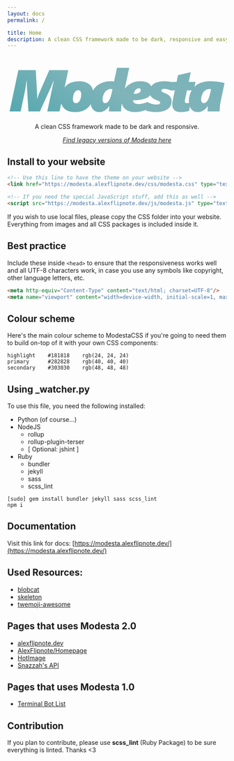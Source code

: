 ```yaml
---
layout: docs
permalink: /

title: Home
description: A clean CSS framework made to be dark, responsive and easy to build with.
---
```

<div align="center">
  <h1>
    <!-- <img src="https://get.snaz.in/82bKRQV.svg" height=100 alt="Modesta" style="background:transparent;"> -->
    <svg xmlns="http://www.w3.org/2000/svg" xmlns:xlink="http://www.w3.org/1999/xlink" id="Layer_1" data-name="Layer 1" viewBox="0 0 621 136">
      <path class="cls-9 scroll-in from-top" d="M147.85,128.05H113.22l14.55-68.6L131.59,42h-.65l-6,14.47L92.09,128.05H59.82L55.67,60.5q-.48-6.82-.48-18.53h-.73q-2.37,18-5.45,32.84l-11.3,53.24H6.58L31.21,11.49H80.47l4.06,69.66q0,5.28-.41,11h.49Q86,88.22,87.46,84t3-7.68l28.45-64.78h53.65Z"/>
      <path class="cls-9 scroll-in from-top" d="M243.67,79.44a55,55,0,0,1-6.54,26.62,42.44,42.44,0,0,1-18.25,18q-11.72,6-27.48,6-19.26,0-29.79-9.67T151.09,93.26a55.93,55.93,0,0,1,3.74-20.08,46.62,46.62,0,0,1,10.4-16.54,44.31,44.31,0,0,1,16.38-10.28,64.15,64.15,0,0,1,22.23-3.58q19,0,29.42,9.55T243.67,79.44Zm-34.47,0c0-3.68-.78-6.49-2.35-8.41a7.79,7.79,0,0,0-6.34-2.89,10.55,10.55,0,0,0-7.81,3.46,23.7,23.7,0,0,0-5.24,9.51,41.31,41.31,0,0,0-1.91,12.47q0,5.53,2.4,8.34a8.06,8.06,0,0,0,6.46,2.8q6.66,0,10.73-7.15T209.2,79.44Z"/>
      <path class="cls-9 scroll-in from-top" d="M322,128.05h-34.3q0-2.6,1.22-14.8h-.32q-12.12,16.83-27.8,16.83-12.12,0-18.9-8.45t-6.79-23.57q0-16.19,7.2-28.82A49.43,49.43,0,0,1,262.5,49.69a61.39,61.39,0,0,1,29.14-6.91c.76,0,2.65.09,5.65.25a22.23,22.23,0,0,1,4.84.49L310.5,4.83H345l-19.84,94a132,132,0,0,0-2.23,14.63A142.69,142.69,0,0,0,322,128.05ZM297.82,65.3a31.16,31.16,0,0,0-5.12-.49,19.23,19.23,0,0,0-11.62,3.74q-5.13,3.74-8.33,11.34a37.8,37.8,0,0,0-3.21,14.83q0,4.88,2.19,7.44a6.71,6.71,0,0,0,5.28,2.56q5.61,0,10.2-6.54t7.44-19.06Z"/>
      <path class="cls-9 scroll-in from-top" d="M409.67,67.66q0,14.3-13.13,21.29t-40.43,7.8v.66a8.33,8.33,0,0,0,4,7.35q4,2.64,10.65,2.64a61.38,61.38,0,0,0,14.26-2,62.63,62.63,0,0,0,13.7-4.79l-4.8,22.67a69.11,69.11,0,0,1-15.4,4.92,87.71,87.71,0,0,1-18.09,1.91q-17.48,0-27.47-9.27t-10-25.36a54.6,54.6,0,0,1,6.87-27,47.68,47.68,0,0,1,18.94-19q12.08-6.66,27.84-6.67T401,49.21Q409.68,55.63,409.67,67.66Zm-31.94-.17a5.31,5.31,0,0,0-1.1-3.25c-.73-1-2-1.46-3.86-1.46a12.53,12.53,0,0,0-9.39,4.14q-3.94,4.15-5.32,11.71,9.18,0,14.42-2.76A9,9,0,0,0,377.73,67.49Z"/>
      <path class="cls-9 scroll-in from-top" d="M465.29,69.44a76.39,76.39,0,0,0-10.37-3.37,44.6,44.6,0,0,0-11.09-1.58q-7.49,0-7.48,4.63a4.06,4.06,0,0,0,1.87,3.7,36,36,0,0,0,5,2.48q9.68,3.9,13.78,7A19.43,19.43,0,0,1,463,89.72,25.76,25.76,0,0,1,465,100.41a24.79,24.79,0,0,1-5.12,15.49q-5.11,6.7-14.87,10.44t-23.66,3.74a104.13,104.13,0,0,1-15.89-1.18,87.49,87.49,0,0,1-13-2.88l4.47-23.9q14.46,6.59,25.68,6.58,10.17,0,10.16-5.28a4.49,4.49,0,0,0-2.23-3.86,23.65,23.65,0,0,0-5.65-2.64q-12.19-4-17.15-9.84T402.7,72a25.08,25.08,0,0,1,5.16-15.52A31,31,0,0,1,422.09,46.2a60.6,60.6,0,0,1,21.41-3.42,105.09,105.09,0,0,1,13.9,1.1,108.37,108.37,0,0,1,12.36,2.24Z"/>
      <path class="cls-9 scroll-in from-top" d="M527.09,68.79h-18.7l-4.79,22.6a42.08,42.08,0,0,0-1.14,8.37q0,5,5.77,5a33,33,0,0,0,11.13-2.28l-5,24A55.66,55.66,0,0,1,503.56,129a83.14,83.14,0,0,1-12.64,1.1q-24,0-24-22.68a50.12,50.12,0,0,1,1.1-8.69q1.09-5.77,6.21-29.92h-12.6l5.78-24h11.86l4-19.19,36.08-8.29-5.77,27.48h19.27Z"/>
      <path class="cls-9 scroll-in from-top" d="M601,128.05h-34.3q0-2.6,1.22-14.8h-.32q-12.36,16.83-27.8,16.83-12.28,0-19-8.53t-6.71-24a58.45,58.45,0,0,1,4.27-21.79A49.4,49.4,0,0,1,530.14,57.9a52.22,52.22,0,0,1,18.45-11.13,73.37,73.37,0,0,1,25.23-4,180.59,180.59,0,0,1,41.13,5l-10.81,51a129.7,129.7,0,0,0-2.23,14.63A142.69,142.69,0,0,0,601,128.05ZM576.83,65.3a20.66,20.66,0,0,0-5-.49,19.59,19.59,0,0,0-11.7,3.74q-5.2,3.74-8.41,11.22a37.45,37.45,0,0,0-3.21,15q0,4.88,2.11,7.44a6.49,6.49,0,0,0,5.2,2.56q5.85,0,10.49-6.62t7.31-19Z"/>
      <defs>
        <style>.cls-1{font-size:166.47px;font-family:SegoeUIBlack-Italic, Segoe UI;font-style:italic;letter-spacing:-0.13em;}.cls-2{letter-spacing:-0.1em;}.cls-3{letter-spacing:-0.1em;}.cls-4{letter-spacing:-0.08em;}.cls-5{letter-spacing:-0.1em;}.cls-6{letter-spacing:-0.12em;}.cls-7{letter-spacing:-0.11em;}.cls-8{letter-spacing:-0.05em;}.cls-9{fill:url(#linear-gradient);}</style>
        <linearGradient id="linear-gradient" x1="213.48" y1="247.5" x2="400.31" y2="-76.1" gradientUnits="userSpaceOnUse">
          <stop offset="0" stop-color="#55a8af"/>
          <stop offset="0.53" stop-color="#7fb4b9"/>
          <stop offset="0.89" stop-color="#7cb3b9"/>
          <stop offset="1" stop-color="#79b2b9"/>
        </linearGradient>
      </defs>
    </svg>
  </h1>
  <p>A clean CSS framework made to be dark and responsive.</p>
  <a href="https://modesta.alexflipnote.dev/legacy"><i>Find legacy versions of Modesta here</i></a>
</div>

## Install to your website
```html
<!-- Use this line to have the theme on your website -->
<link href="https://modesta.alexflipnote.dev/css/modesta.css" type="text/css" rel="stylesheet">

<!-- If you need the special JavaScript stuff, add this as well -->
<script src="https://modesta.alexflipnote.dev/js/modesta.js" type="text/javascript" charset="utf-8"></script>
```
If you wish to use local files, please copy the CSS folder into your website.
Everything from images and all CSS packages is included inside it.

## Best practice
Include these inside `<head>` to ensure that the responsiveness works well and all UTF-8 characters work, in case you use any symbols like copyright, other language letters, etc.
```html
<meta http-equiv="Content-Type" content="text/html; charset=UTF-8"/>
<meta name="viewport" content="width=device-width, initial-scale=1, maximum-scale=1.0, user-scalable=no"/>
```

## Colour scheme
Here's the main colour scheme to ModestaCSS if you're going to need them to build on-top of it with your own CSS components:
```
highlight    #181818    rgb(24, 24, 24)
primary      #282828    rgb(40, 40, 40)
secondary    #303030    rgb(48, 48, 48)
```

## Using \_watcher.py
To use this file, you need the following installed:
- Python (of course...)
- NodeJS
  - rollup
  - rollup-plugin-terser
  - [ Optional: jshint ]
- Ruby
  - bundler
  - jekyll
  - sass
  - scss_lint
```
[sudo] gem install bundler jekyll sass scss_lint
npm i
```

## Documentation
Visit this link for docs: [https://modesta.alexflipnote.dev/](https://modesta.alexflipnote.dev/)

## Used Resources:
- [blobcat](https://discord.gg/nG8fy52)
- [skeleton](http://getskeleton.com/)
- [twemoji-awesome](https://github.com/ellekasai/twemoji-awesome)

## Pages that uses Modesta 2.0
- [alexflipnote.dev](https://alexflipnote.dev/)
- [AlexFlipnote/Homepage](https://alexflipnote.dev/homepage)
- [HotImage](https://github.com/Snazzah/HotImage)
- [Snazzah's API](https://api.snaz.in/docs)

## Pages that uses Modesta 1.0
- [Terminal Bot List](https://ls.terminal.ink/)

## Contribution
If you plan to contribute, please use **scss_lint** (Ruby Package) to be sure everything is linted.
Thanks <3
